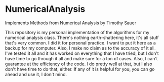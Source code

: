 # NumericalAnalysis

Implements Methods from Numerical Analysis by Timothy Sauer

This repository is my personal implementation of the algorithms for my numerical analysis class. There's nothing earth-shattering here, it's all stuff that's very common. I did it for personal practice. I want to put it here as a backup for my computer. Also, I make no claim as to the accuracy of it all. I've tested it all and it has worked on everything that I have tried, but I don't have time to go through it all and make sure for a ton of cases. Also, I can't guarantee at the efficiency of the code. I do pretty well at that, but I also don't have time to do that, either. If any of it is helpful for you, you can go ahead and use it, I don't mind.
